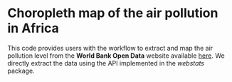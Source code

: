 # Choropleth map of the air pollution in Africa

This code provides users with the workflow to extract and map the air pollution level from the **World Bank Open Data** website available [here](https://data.worldbank.org/indicator/EN.ATM.PM25.MC.M3). We directly extract the data using the API implemented in the *webstats* package. 
